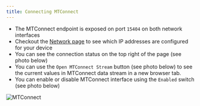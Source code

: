 ```yaml
---
title: Connecting MTConnect
---
```


- The MTConnect endpoint is exposed on port `15404` on both network interfaces
- Checkout the [Network page](Network.md) to see which IP addresses are configured for your device
- You can see the connection status on the top right of the page (see photo below)
- You can use the `Open MTConnect Stream` button (see photo below) to see the current values in MTConnect data stream in a new browser tab.
- You can enable or disable MTConnect interface using the `Enabled` switch (see photo below)

![MTConnect](/img/applicationinterface/mtconnect_enable_stream.png)

